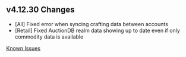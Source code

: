 ## v4.12.30 Changes

* [All] Fixed error when syncing crafting data between accounts
* [Retail] Fixed AuctionDB realm data showing up to date even if only commodity data is available

[Known Issues](https://support.tradeskillmaster.com/en_US/known_issues)
